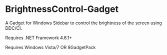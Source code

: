 # BrightnessControl-Gadget
A Gadget for Windows Sidebar to control the brightness of the screen using DDC/CI.

Requires .NET Framework 4.6.1+

Requires Windows Vista/7 OR 8GadgetPack
